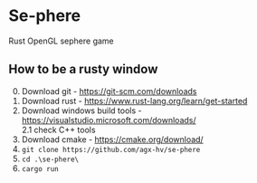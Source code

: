 # Se-phere

Rust OpenGL sephere game

## How to be a rusty window

0. Download git - <https://git-scm.com/downloads>
1. Download rust - <https://www.rust-lang.org/learn/get-started>
2. Download windows build tools - <https://visualstudio.microsoft.com/downloads/>  
 2.1 check C++ tools  
3. Download cmake - <https://cmake.org/download/>
4. ``` git clone https://github.com/agx-hv/se-phere ```
5. ``` cd .\se-phere\ ```
6. ``` cargo run ```
